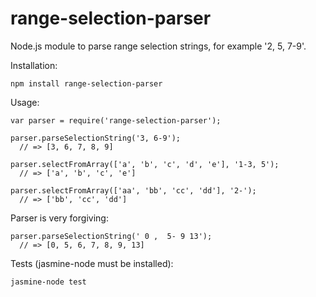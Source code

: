 range-selection-parser
======================

Node.js module to parse range selection strings, for example '2, 5, 7-9'.

Installation:

```
npm install range-selection-parser
```

Usage:

```
var parser = require('range-selection-parser');

parser.parseSelectionString('3, 6-9');
  // => [3, 6, 7, 8, 9]

parser.selectFromArray(['a', 'b', 'c', 'd', 'e'], '1-3, 5');
  // => ['a', 'b', 'c', 'e']

parser.selectFromArray(['aa', 'bb', 'cc', 'dd'], '2-');
  // => ['bb', 'cc', 'dd']
```

Parser is very forgiving:

```
parser.parseSelectionString(' 0 ,  5- 9 13');
  // => [0, 5, 6, 7, 8, 9, 13]
```

Tests (jasmine-node must be installed):

```
jasmine-node test
```


